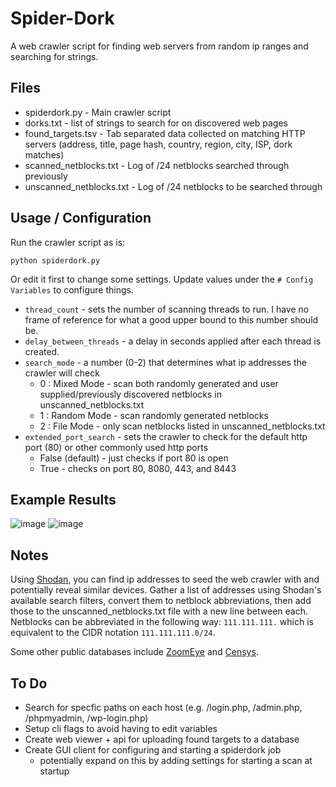 # Spider-Dork
A web crawler script for finding web servers from random ip ranges and searching for strings.

## Files
- spiderdork.py - Main crawler script
- dorks.txt - list of strings to search for on discovered web pages
- found_targets.tsv - Tab separated data collected on matching HTTP servers (address, title, page hash, country, region, city, ISP, dork matches)
- scanned_netblocks.txt - Log of /24 netblocks searched through previously
- unscanned_netblocks.txt - Log of /24 netblocks to be searched through


## Usage / Configuration
Run the crawler script as is:

`python spiderdork.py`

Or edit it first to change some settings. Update values under the `# Config Variables` to configure things.
- `thread_count` - sets the number of scanning threads to run. I have no frame of reference for what a good upper bound to this number should be.
- `delay_between_threads` - a delay in seconds applied after each thread is created.
- `search_mode` - a number (0-2) that determines what ip addresses the crawler will check
    - 0 : Mixed Mode - scan both randomly generated and user supplied/previously discovered netblocks in unscanned_netblocks.txt
    - 1 : Random Mode - scan randomly generated netblocks
    - 2 : File Mode - only scan netblocks listed in unscanned_netblocks.txt
- `extended_port_search` - sets the crawler to check for the default http port (80) or other commonly used http ports
    - False (default) - just checks if port 80 is open
    - True - checks on port 80, 8080, 443, and 8443

## Example Results
![image](https://github.com/user-attachments/assets/02ccebbc-7a4e-4c08-904a-4d94582c0092)
![image](https://github.com/user-attachments/assets/a947ef84-6a50-4dc7-b3f2-c1026f24637d)

## Notes
Using [Shodan](https://www.shodan.io), you can find ip addresses to seed the web crawler with and potentially reveal similar devices. Gather a list of addresses using Shodan's available search filters, convert them to netblock abbreviations, then add those to the unscanned_netblocks.txt file with a new line between each. Netblocks can be abbreviated in the following way: `111.111.111.` which is equivalent to the CIDR notation `111.111.111.0/24`.

Some other public databases include [ZoomEye](https://www.zoomeye.hk/) and [Censys](https://search.censys.io/).

## To Do
- Search for specfic paths on each host (e.g. /login.php, /admin.php, /phpmyadmin, /wp-login.php)
- Setup cli flags to avoid having to edit variables
- Create web viewer + api for uploading found targets to a database
- Create GUI client for configuring and starting a spiderdork job
    - potentially expand on this by adding settings for starting a scan at startup